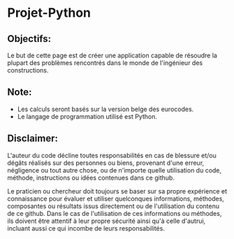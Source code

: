 # Projet-Python
## Objectifs:
Le but de cette page est de créer une application capable de résoudre la plupart des problèmes rencontrés dans le monde de l'ingénieur des constructions.
## Note:
- Les calculs seront basés sur la version belge des eurocodes.
- Le langage de programmation utilisé est Python.
## Disclaimer:
L'auteur du code décline toutes responsabilités en cas de blessure et/ou dégâts réalisés sur des personnes ou biens, provenant d'une erreur, négligence ou tout autre chose, ou de n'importe quelle utilisation du code, méthode, instructions ou idées contenues dans ce github. 

Le praticien ou chercheur doit toujours se baser sur sa propre expérience et connaissance pour évaluer et utiliser quelconques informations, méthodes, composantes ou résultats issus directement ou de l'utilisation du contenu de ce github. Dans le cas de l'utilisation de ces informations ou méthodes, ils doivent être attentif à leur propre sécurité ainsi qu'à celle d'autrui, incluant aussi ce qui incombe de leurs responsabilités.
